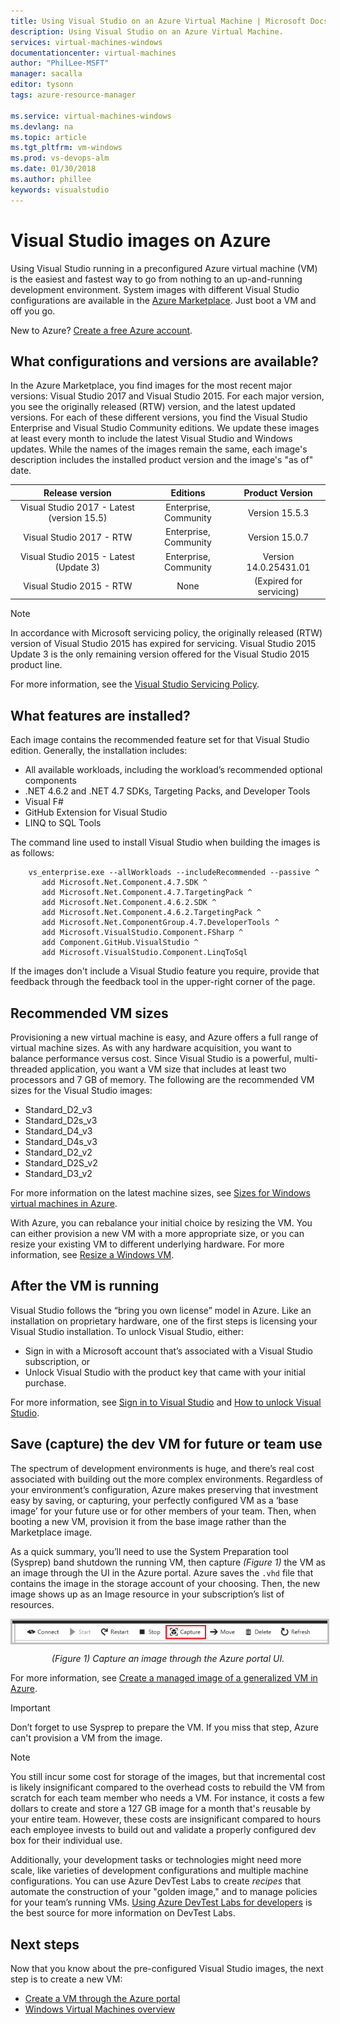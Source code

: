 ```yaml
--- 
title: Using Visual Studio on an Azure Virtual Machine | Microsoft Docs
description: Using Visual Studio on an Azure Virtual Machine.
services: virtual-machines-windows
documentationcenter: virtual-machines
author: "PhilLee-MSFT"
manager: sacalla
editor: tysonn
tags: azure-resource-manager

ms.service: virtual-machines-windows
ms.devlang: na
ms.topic: article
ms.tgt_pltfrm: vm-windows
ms.prod: vs-devops-alm 
ms.date: 01/30/2018
ms.author: phillee
keywords: visualstudio 
---
```


# Visual Studio images on Azure
Using Visual Studio running in a preconfigured Azure virtual machine (VM) is the easiest and fastest way to go from nothing to an up-and-running development environment. System images with different Visual Studio configurations are available in the [Azure Marketplace](https://portal.azure.com/). Just boot a VM and off you go.

New to Azure? [Create a free Azure account](https://azure.microsoft.com/free).

## What configurations and versions are available?
In the Azure Marketplace, you find images for the most recent major versions:  Visual Studio 2017 and Visual Studio 2015.  For each major version, you see the originally released (RTW) version, and the latest updated versions.  For each of these different versions, you find the Visual Studio Enterprise and Visual Studio Community editions.  We update these images at least every month to include the latest Visual Studio and Windows updates.  While the names of the images remain the same, each image's description includes the installed product version and the image's "as of" date.

| Release version              | Editions            | Product Version     |
|:------------------------------------------:|:----------------------------:|:-----------------------:|
| Visual Studio 2017 - Latest (version 15.5) |    Enterprise, Community     |      Version 15.5.3     |
|         Visual Studio 2017 - RTW           |    Enterprise, Community     |      Version 15.0.7     |
|   Visual Studio 2015 - Latest (Update 3)   |    Enterprise, Community     |  Version 14.0.25431.01  |
|         Visual Studio 2015 - RTW           |              None            | (Expired for servicing) |

> [!NOTE]
> In accordance with Microsoft servicing policy, the originally released (RTW) version of Visual Studio 2015 has expired for servicing. Visual Studio 2015 Update 3 is the only remaining version offered for the Visual Studio 2015 product line.

For more information, see the [Visual Studio Servicing Policy](https://www.visualstudio.com/en-us/productinfo/vs-servicing-vs).

## What features are installed?
Each image contains the recommended feature set for that Visual Studio edition.  Generally, the installation includes:

* All available workloads, including the workload’s recommended optional components
* .NET 4.6.2 and .NET 4.7 SDKs, Targeting Packs, and Developer Tools
* Visual F#
* GitHub Extension for Visual Studio
* LINQ to SQL Tools

The command line used to install Visual Studio when building the images is as follows:

```
    vs_enterprise.exe --allWorkloads --includeRecommended --passive ^
       add Microsoft.Net.Component.4.7.SDK ^
       add Microsoft.Net.Component.4.7.TargetingPack ^ 
       add Microsoft.Net.Component.4.6.2.SDK ^
       add Microsoft.Net.Component.4.6.2.TargetingPack ^
       add Microsoft.Net.ComponentGroup.4.7.DeveloperTools ^
       add Microsoft.VisualStudio.Component.FSharp ^
       add Component.GitHub.VisualStudio ^
       add Microsoft.VisualStudio.Component.LinqToSql
```

If the images don't include a Visual Studio feature you require, provide that feedback through the feedback tool in the upper-right corner of the page.

## Recommended VM sizes
Provisioning a new virtual machine is easy, and Azure offers a full range of virtual machine sizes.  As with any hardware acquisition, you want to balance performance versus cost.  Since Visual Studio is a powerful, multi-threaded application, you want a VM size that includes at least two processors and 7 GB of memory.  The following are the recommended VM sizes for the Visual Studio images:

   * Standard_D2_v3
   * Standard_D2s_v3
   * Standard_D4_v3
   * Standard_D4s_v3
   * Standard_D2_v2
   * Standard_D2S_v2
   * Standard_D3_v2
    
For more information on the latest machine sizes, see [Sizes for Windows virtual machines in Azure](https://docs.microsoft.com/en-us/azure/virtual-machines/windows/sizes).

With Azure, you can rebalance your initial choice by resizing the VM.  You can either provision a new VM with a more appropriate size, or you can resize your existing VM to different underlying hardware.  For more information, see [Resize a Windows VM](https://docs.microsoft.com/en-us/azure/virtual-machines/windows/resize-vm).

## After the VM is running
Visual Studio follows the “bring you own license” model in Azure. Like an installation on proprietary hardware, one of the first steps is licensing your Visual Studio installation.  To unlock Visual Studio, either:
- Sign in with a Microsoft account that’s associated with a Visual Studio subscription, or 
- Unlock Visual Studio with the product key that came with your initial purchase.

For more information, see [Sign in to Visual Studio](https://docs.microsoft.com/en-us/visualstudio/ide/signing-in-to-visual-studio) and [How to unlock Visual Studio](https://docs.microsoft.com/en-us/visualstudio/ide/how-to-unlock-visual-studio).

## Save (capture) the dev VM for future or team use

The spectrum of development environments is huge, and there’s real cost associated with building out the more complex environments. Regardless of your environment’s configuration, Azure makes preserving that investment easy by saving, or capturing, your perfectly configured VM as a ‘base image’ for your future use or for other members of your team.  Then, when booting a new VM, provision it from the base image rather than the Marketplace image.

As a quick summary, you’ll need to use the System Preparation tool (Sysprep) band shutdown the running VM, then capture *(Figure 1)* the VM as an image through the UI in the Azure portal.  Azure saves the `.vhd` file that contains the image in the storage account of your choosing.  Then, the new image shows up as an Image resource in your subscription’s list of resources.

<img src="media/using-visual-studio-vm/capture-vm.png" alt="Capture an image through the Azure portal UI" style="border:3px solid Silver; display: block; margin: auto;"><center>*(Figure 1) Capture an image through the Azure portal UI.*</center>

For more information, see [Create a managed image of a generalized VM in Azure](https://docs.microsoft.com/en-us/azure/virtual-machines/windows/capture-image-resource).

> [!IMPORTANT]
> Don’t forget to use Sysprep to prepare the VM. If you miss that step, Azure can't provision a VM from the image.

> [!NOTE]
> You still incur some cost for storage of the images, but that incremental cost is likely insignificant compared to the overhead costs to rebuild the VM from scratch for each team member who needs a VM.  For instance, it costs a few dollars to create and store a 127 GB image for a month that's reusable by your entire team.  However, these costs are insignificant compared to hours each employee invests to build out and validate a properly configured dev box for their individual use.

Additionally, your development tasks or technologies might need more scale, like varieties of development configurations and multiple machine configurations.  You can use Azure DevTest Labs to create _recipes_ that automate the construction of your "golden image," and to manage policies for your team’s running VMs.  [Using Azure DevTest Labs for developers](https://docs.microsoft.com/en-us/azure/devtest-lab/devtest-lab-developer-lab) is the best source for more information on DevTest Labs.

## Next steps
Now that you know about the pre-configured Visual Studio images, the next step is to create a new VM:

* [Create a VM through the Azure portal](quick-create-portal.md)
* [Windows Virtual Machines overview](overview.md)
